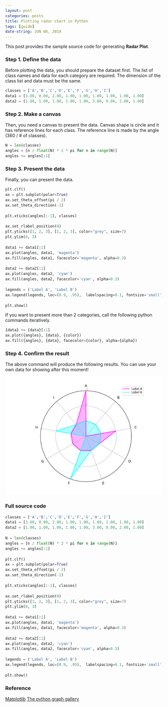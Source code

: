 ```yaml
---
layout: post
categories: posts
title: Plotting radar chart in Python
tags: [guide]
date-string: JUN 08, 2019
---
```


This post provides the sample source code for generating <strong>Radar Plot</strong>.

### Step 1. Define the data

Before plotting the data, you should prepare the dataset first.
The list of class names and data for each category are required.
The dimension of the class list and data must be the same.

``` python
classes = ['A','B','C','D','E','F','G','H','I']
data1 = [3.00, 0.00, 2.00, 1.00, 1.00, 1.00, 1.00, 1.00, 1.00]
data2 = [1.00, 1.00, 1.00, 1.00, 1.00, 3.00, 0.00, 2.00, 1.00]
```

### Step 2. Make a canvas

Then, you need a canvas to present the data.
Canvas shape is circle and it has reference lines for each class.
The reference line is made by the angle (360 / # of classes).

``` python
N = len(classes)
angles = [n / float(N) * 2 * pi for n in range(N)]
angles += angles[:1]
```

### Step 3. Present the data

Finally, you can present the data.

``` python
plt.clf()
ax = plt.subplot(polar=True)
ax.set_theta_offset(pi / 2)
ax.set_theta_direction(-1)

plt.xticks(angles[:-1], classes)

ax.set_rlabel_position(0)
plt.yticks([1, 2, 3], [1, 2, 3], color="grey", size=7)
plt.ylim(0, 3)

data1 += data1[:1]
ax.plot(angles, data1, 'magenta')
ax.fill(angles, data1, facecolor='magenta', alpha=0.3)

data2 += data2[:1]
ax.plot(angles, data2, 'cyan')
ax.fill(angles, data2, facecolor='cyan', alpha=0.3)

legends = ('Label A', 'Label B')
ax.legend(legends, loc=(0.9, .95),  labelspacing=0.1, fontsize='small')

plt.show()
```

If you want to present more than 2 categories, call the following python commands iteratively.

``` python
{data} += {data}[:1]
ax.plot({angles}, {data}, {color})
ax.fill({angles}, {data}, facecolor={color}, alpha={alpha})
```

### Step 4. Confirm the result

The above command will produce the following results.
You can use your own data for showing after this moment!

<center>
    <div>
        <img src="/images/2019-06-08/sample.png">
    </div>
</center>

### Full source code

``` python
classes = ['A','B','C','D','E','F','G','H','I']
data1 = [3.00, 0.00, 2.00, 1.00, 1.00, 1.00, 1.00, 1.00, 1.00]
data2 = [1.00, 1.00, 1.00, 1.00, 1.00, 3.00, 0.00, 2.00, 1.00]

N = len(classes)
angles = [n / float(N) * 2 * pi for n in range(N)]
angles += angles[:1]

plt.clf()
ax = plt.subplot(polar=True)
ax.set_theta_offset(pi / 2)
ax.set_theta_direction(-1)

plt.xticks(angles[:-1], classes)

ax.set_rlabel_position(0)
plt.yticks([1, 2, 3], [1, 2, 3], color="grey", size=7)
plt.ylim(0, 3)

data1 += data1[:1]
ax.plot(angles, data1, 'magenta')
ax.fill(angles, data1, facecolor='magenta', alpha=0.3)

data2 += data2[:1]
ax.plot(angles, data2, 'cyan')
ax.fill(angles, data2, facecolor='cyan', alpha=0.3)

legends = ('Label A', 'Label B')
ax.legend(legends, loc=(0.9, .95),  labelspacing=0.1, fontsize='small')

plt.show()
```

### Reference
<a href="https://matplotlib.org/gallery/api/radar_chart.html">Matplotlib</a>
<a href="https://python-graph-gallery.com/391-radar-chart-with-several-individuals/">The python graph gallery</a>
